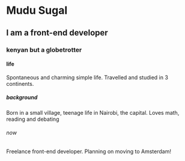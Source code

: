 # Mudu Sugal
## I am a front-end developer
### kenyan but a globetrotter
#### life
Spontaneous and charming simple life. Travelled and studied in 3 continents.

##### background
Born in a small village, teenage life in Nairobi, the capital. 
Loves math, reading and debating

###### now
Freelance front-end developer. 
Planning on moving to Amsterdam! 
